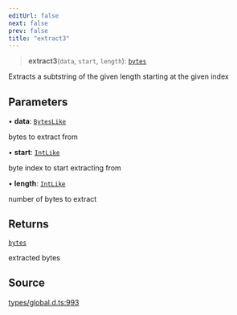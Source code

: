 ```yaml
---
editUrl: false
next: false
prev: false
title: "extract3"
---
```


> **extract3**(`data`, `start`, `length`): [`bytes`](../type-aliases/bytes.md)

Extracts a subtstring of the given length starting at the given index

## Parameters

• **data**: [`BytesLike`](../type-aliases/BytesLike.md)

bytes to extract from

• **start**: [`IntLike`](../type-aliases/IntLike.md)

byte index to start extracting from

• **length**: [`IntLike`](../type-aliases/IntLike.md)

number of bytes to extract

## Returns

[`bytes`](../type-aliases/bytes.md)

extracted bytes

## Source

[types/global.d.ts:993](https://github.com/algorandfoundation/tealscript/blob/18ba30a9/types/global.d.ts#L993)
